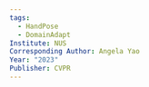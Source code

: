 ```yaml
---
tags:
  - HandPose
  - DomainAdapt
Institute: NUS
Corresponding Author: Angela Yao
Year: "2023"
Publisher: CVPR
---
```


